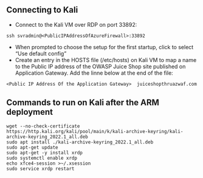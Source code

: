 ## Connecting to Kali

* Connect to the Kali VM over RDP on port 33892:

```ssh svradmin@<PublicIPAddressOfAzureFirewall>:33892```
*  When prompted to choose the setup for the first startup, click to select “Use default config”  
* Create an entry in the HOSTS file (/etc/hosts) on Kali VM to map a name to the Public IP address of the OWASP Juice Shop site published on Application Gateway. Add the linne below at the end of the file:

```<Public IP Address Of the Application Gateway>  juiceshopthruazwaf.com```
 
 
## Commands to run on Kali after the ARM deployment

```
wget --no-check-certificate https://http.kali.org/kali/pool/main/k/kali-archive-keyring/kali-archive-keyring_2022.1_all.deb
sudo apt install ./kali-archive-keyring_2022.1_all.deb
sudo apt-get update
sudo apt-get -y install xrdp
sudo systemctl enable xrdp
echo xfce4-session >~/.xsession
sudo service xrdp restart
```
